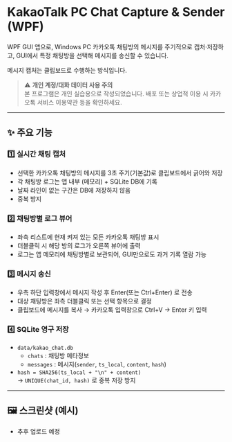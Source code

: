 # KakaoTalk PC Chat Capture & Sender (WPF)

WPF GUI 앱으로, Windows PC 카카오톡 채팅방의 메시지를 주기적으로 캡처·저장하고, GUI에서 특정 채팅방을 선택해 메시지를 송신할 수 있습니다.

메시지 캡처는 클립보드로 수행하는 방식입니다.

> ⚠️ **개인 계정/대화 데이터 사용 주의**  
> 본 프로그램은 개인 실습용으로 작성되었습니다.
> 배포 또는 상업적 이용 시 카카오톡 서비스 이용약관 등을 확인하세요.

---

## ✨ 주요 기능

### 1️⃣ 실시간 채팅 캡처
- 선택한 카카오톡 채팅방의 메시지를 3초 주기(기본값)로 클립보드에서 긁어와 저장
- 각 채팅방 로그는 앱 내부 (메모리) + SQLite DB에 기록
- 날짜 라인이 없는 구간은 DB에 저장하지 않음
- 중복 방지

### 2️⃣ 채팅방별 로그 뷰어
- 좌측 리스트에 현재 켜져 있는 모든 카카오톡 채팅방 표시
- 더블클릭 시 해당 방의 로그가 오른쪽 뷰어에 출력
- 로그는 앱 메모리에 채팅방별로 보관되어, GUI만으로도 과거 기록 열람 가능

### 3️⃣ 메시지 송신
- 우측 하단 입력창에서 메시지 작성 후 Enter(또는 Ctrl+Enter) 로 전송
- 대상 채팅방은 좌측 더블클릭 또는 선택 항목으로 결정
- 클립보드에 메시지를 복사 → 카카오톡 입력창으로 Ctrl+V → Enter 키 입력

### 4️⃣ SQLite 영구 저장
- `data/kakao_chat.db`  
  - `chats` : 채팅방 메타정보
  - `messages` : 메시지(`sender`, `ts_local`, `content`, `hash`)
- `hash = SHA256(ts_local + "\n" + content)`  
  → `UNIQUE(chat_id, hash)` 로 중복 저장 방지

---

## 🖼️ 스크린샷 (예시)
- 추후 업로드 예정
